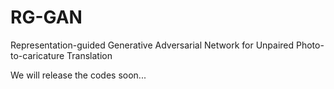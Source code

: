 # RG-GAN
Representation-guided Generative Adversarial Network for Unpaired Photo-to-caricature Translation


We will release the codes soon...
